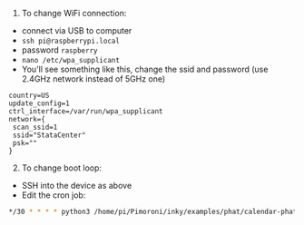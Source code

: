 1. To change WiFi connection:
- connect via USB to computer
- `ssh pi@raspberrypi.local` 
- password `raspberry`
- `nano /etc/wpa_supplicant`
- You'll see something like this, change the ssid and password (use 2.4GHz network instead of 5GHz one)

```
country=US
update_config=1
ctrl_interface=/var/run/wpa_supplicant
network={
 scan_ssid=1
 ssid="StataCenter"
 psk=""
}
```

2. To change boot loop:
- SSH into the device as above
- Edit the cron job:
```bash
*/30 * * * * python3 /home/pi/Pimoroni/inky/examples/phat/calendar-phat.py --colour "red
```